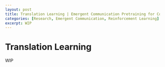 ```yaml
---
layout: post
title: Translation Learning | Emergent Communication Pretraining for Cooperative Language Acquisition
categories: [Research, Emergent Communication, Reinforcement Learning]
excerpt: WIP
---
```


# Translation Learning

WIP
